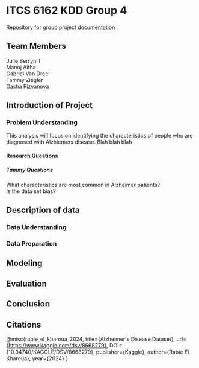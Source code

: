 # ITCS 6162 KDD Group 4
Repository for group project documentation

## Team Members
Julie Berryhill<br>
Manoj Aitha<br>
Gabriel Van Dreel<br>
Tammy Ziegler<br>
Dasha Rizvanova<br>

## Introduction of Project

### Problem Understanding
This analysis will focus on identifying the characteristics of people who are diagnosed with Alzhiemers disease. Blah blah blah

#### Research Questions
##### Tammy Questions
What characteristics are most common in Alzheimer patients?<br>
Is the data set bias?


## Description of data

### Data Understanding

### Data Preparation

## Modeling

## Evaluation

## Conclusion

## Citations
@misc{rabie_el_kharoua_2024,
title={Alzheimer's Disease Dataset},
url={https://www.kaggle.com/dsv/8668279},
DOI={10.34740/KAGGLE/DSV/8668279},
publisher={Kaggle},
author={Rabie El Kharoua},
year={2024}
}
